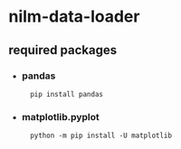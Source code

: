 # nilm-data-loader

## required packages

- ### pandas 
		pip install pandas

- ### matplotlib.pyplot 
		python -m pip install -U matplotlib
